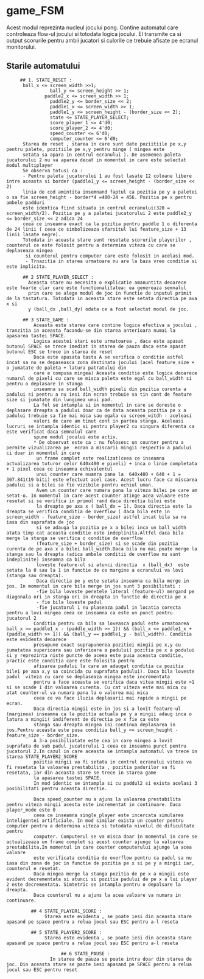 game_FSM
================
Acest modul reprezinta nucleul jocului pong. Contine automatul care controleaza flow-ul jocului si totodata logica jocului. El transmite ca
si output scorurile pentru ambii jucatori si culorile ce trebuie afisate pe ecranul monitorului.

## Starile automatului 
         ## 1. STATE_RESET :
          ball_x <= screen_width >>1; 
					ball_y <= screen_height >> 1;
				  paddle2_x <= screen_width >> 1; 
					paddle2_y <= border_size << 2;
				 	paddle1_x <= screen_width >> 1; 
					paddle1_y <= screen_height - (border_size << 2);
				 	state <= STATE_PLAYER_SELECT; 
					score_player_1 <= 4'd0;
					score_player_2 <= 4'd0;
					speed_counter <= 6'd0;
					computer_counter <= 6'd0;
          Starea de reset , starea in care sunt date poziitiile pe x,y pentru palete, pozitiile pe x,y pentru minge ( mingea este
          setata sa apara in centrul ecranului ). De asemenea paleta jucatorului 2 nu va aparea decat in momentul in care este selectat modul multiplayer
          Se observa totusi ca :
          - Pentru paleta jucatorului 1 au fost lasate 12 coloane libere intre aceasta si border (paddle1_y <= screen_height - (border_size << 2)
          linia de cod amintita insemnand faptul ca pozitia pe y a paletei o sa fie screen_height - border*4 =480-24 = 456. Pozitia pe x pentru ambele padduri
          este identica fiind situata in centrul ecranului(320 = screen_width/2). Pozitia pe y a paletei jucatorului 2 este paddle2_y <= border_size << 2 adica 24
          ceea ce inseamna exact ca la pozitia pentru paddle 1 o diferenta de 24 linii ( ceea ce simbolizeaza sfarsitul lui feature_size + 13 linii lasate negre).
          Totodata in aceasta stare sunt resetate scorurile playerilor , counterul ce este folosit pentru a determina viteza cu care se deplaseaza mingea
           si counterul pentru computer care este folosit in acelasi mod.
           - Trnazitia in starea urmatoare nu are la baza vreo conditie si este implicita.
					
          ## 2 STATE_PLAYER_SELECT :
            Aceasta stare nu necesita o explicatie amanuntita deoarece este foarte clar care este functionalitatea: ea genereaza semnalul
            prin care se alege modul de joc in functie de inputul primit de la tastatura. Totodata in aceasta stare este setata directia pe axa x si
            y (ball_dx ,ball_dy) odata ce a fost selectat modul de joc.            
          
          ## 3 STATE_GAME :
              Aceasta este starea care contine logica efectiva a jocului , tranzitia in aceasta facandu-se din starea anterioara numai la apasarea tastei SPACE.
              Logica acestei stari este urmatoarea , daca este apasat butonul SPACE se trece imediat in starea de pauza daca este apasat butonul ESC se trece in starea de reset
              Daca este apasata tasta A se verifica o conditie astfel incat sa nu se depaseasca zona destinata jocului (acel feature_size + o jumatate de paleta + latura patratului din
              care e compusa mingea) Aceasta conditie este logica deoarece numarul de pixeli cu care se misca paleta este egal cu ball_width si pentru o deplasare in stanga
              inseamna sa scad ball_width pixeli din pozitia curenta a padului si pentru a nu iesi din ecran trebuie sa tin cont de feature size si jumatate din lungimea unui pad.
              La fel se intampla si in momentul in care se doreste o deplasare dreapta a padului doar ca de data aceasta pozitia pe x a padului trebuie sa fie mai mica sau egala cu screen_witdh - aceleasi 
              valori de care am tinut cont in partea stanga. Aceleasi lucruri se intampla identic si pentru player2 cu singura diferenta ca este verificat daca semnalul care 
              spune modul jocului este activ.
              * De observat este ca : nu folosesc un counter pentru a permite vizualizarea pe  ecran a miscarii mingii respectiv a padului ci doar in momentul in care
               un frame complet este realizat(ceea ce inseamna actualizarea tuturor celor 640x480 e pixeli) + inca o linie completata + 1 pixel ceea ce inseamna echivalentul
               unui counter care nuamra pana la  640x480 + 640 + 1 = 307.841(19 biti) este efectuat acel case. Acest lucru face ca miscarea padului si a bilei sa fie vizibile pentru ochiul uman.
               Avem un counter care numara pana la viteza bilei pe care am setat-o. In momentul in care acest counter atinge acea valoare este resetat si se verifica in primul rand daca directia bilei este
               la dreapta pe axa x ( ball_dx = 1). Daca directia este la dreapta se verifica conditia de overflow ( daca bila este in screen_width - feature_size - border_size) astfel incat bila sa nu iasa din suprafata de joc
               si se adauga la pozitia pe x a bilei inca un ball_width atata timp cat aceasta conditie este indeplinita.Altfel daca bila merge la stanga se verifica o conditie de overflow
               (feature_size + border_size) si se scade din pozitia curenta de pe axa x a bilei ball_width.Daca bila nu mai poate merge la stanga sau la dreapta (adica ambele conditii de overflow nu sunt indeplinite) inseamna ca bila
               loveste feature-ul si atunci directia  x (ball_dx)  este setata la 0 sau la 1 in functie de ce margine a ecranului va lovi (stanga sau dreapta).
               Daca directia pe y este setata inseamna ca bila merge in jos. In momentul in care bila merge in jos sunt 3 posibilitati :
               -fie bila loveste peretele lateral (feature-ul) mergand pe diagonala ori in stanga ori in dreapta in functie de directia pe x
               - fie bila loveste padul
               -fie jucatorul 1 nu plaseaza padul in locatia corecta pentru a lovi mingea ceea ce inseamna ca este un punct pentru jucatorul 2
              Conditia pentru ca bila sa loveasca padul este urmatoarea ball_x >= paddle1_x - (paddle_width >> 1)) && (ball_x <= paddle1_x + (paddle_width >> 1)) && (ball_y == paddle1_y - ball_width). Conditia este evidenta deoarece
              presupune exact suprapunerea pozitiei mingii pe x,y cu jumatatea superioara sau inferioara a padului( pozitia pe x a podului si y reprezinta niste puncte de aceea este pusa aceasta conditie, practic este conditia care este folosita pentru
              afisarea padului la care am adaugat conditia ca pozitia bilei pe axa x,y sa coincida cu suprafata padului). Daca bila loveste padul  viteza cu care se deplaseaza mingea este incrementata
              pentru a face aceasta se verifica daca vitea mingii este >1 si se scade 1 din valoarea curenta. Cu cat viteza este mai mica cu atat counter-ul va numara pana la o valorea mai mica 
              ceea ce va face iluzia deplasarii mai rapide a mingii pe ecran.
              Daca directia mingii este in jos si a lovit feature-ul (marginea) inseamna ca la pozitia actuala pe y a mingii adaug inca o latura a mingii( indiferent de directia pe x fie ca este
              stanga sau dreapta mingea isi continua deplasarea in jos.Pentru aceasta este pusa conditia ball_y <= screen_height - feature_size - border_size.
              A 3-a posibiliatate este cea in care mingea a lovit suprafata de sub padul jucatorului 1 ceea ce inseamna punct pentru jucatorul 2.In cazul in care aceasta se intampla automatul va trece in starea STATE_PLAYER2_SCORE
              pozitia mingii va fi setata in centrul ecranului viteza va fi resetata la valoarea prestabilita , pozitia padurilor va fi resetata, iar din aceasta stare se trece in starea game
              la apasarea tastei SPACE.
              In mod identic se intampla si cu paddul2 si exista acelasi 3 posibilitati pentru aceasta directie.
              
              Daca speed_counter nu a ajuns la valoarea prestabilita pentru viteza mingii acesta este incrementat in continuare. Daca player_mode este 0
              ceea ce inseamna single_player este incercata simularea inteligentei artificiale. In mod similar exista un counter pentru computer pentru a determina viteza si totodata nivelul de dificultate pentru
              computer. Computerul se va misca doar in momentul in care se actualizeaza un frame complet si acest counter ajunge la valoarea prestabilita.In momentul in care counter computerului ajunge la acea valoare
              este verificata conditia de overflow pentru ca padul sa nu iasa din zona de joc in functie de pozitia pe x si pe y a mingii iar, counterul e resetat.
              Daca mingea merge la stanga pozitia de pe x a mingii este evident decrementata si atunci si pozitia padului de pe x a lui player 2 este decrementata. Simtetric se intampla pentru o depalsare la dreapta.
              Daca counterul nu a ajuns la acea valoare va numara in continuare.
              
             ## 4 STATE_PLAYER1_SCORE : 
                  Starea este evidenta , se poate iesi din aceasta stare apasand pe space pentru a relua jocul sau ESC pentru a-l reseta
              
             ## 5 STATE_PLAYER2_SCORE :
                  Starea este evidenta , se poate iesi din aceasta stare apasand pe space pentru a relua jocul sau ESC pentru a-l reseta
              
					    ## 6 STATE_PAUSE :
                    In starea de pauza se poate intra doar din starea de joc. Din aceasta stare se paote iesi apasand pe SPACE pentru a relua jocul sau ESC pentru reset
                    
					
					

